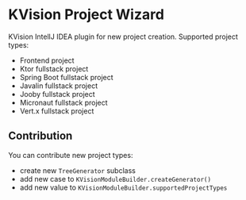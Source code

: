 # KVision Project Wizard
KVision IntellJ IDEA plugin for new project creation.
Supported project types:
* Frontend project
* Ktor fullstack project
* Spring Boot fullstack project
* Javalin fullstack project
* Jooby fullstack project
* Micronaut fullstack project
* Vert.x fullstack project
 
 ## Contribution
You can contribute new project types:
* create new `TreeGenerator` subclass
* add new case to `KVisionModuleBuilder.createGenerator()`
* add new value to `KVisionModuleBuilder.supportedProjectTypes`
